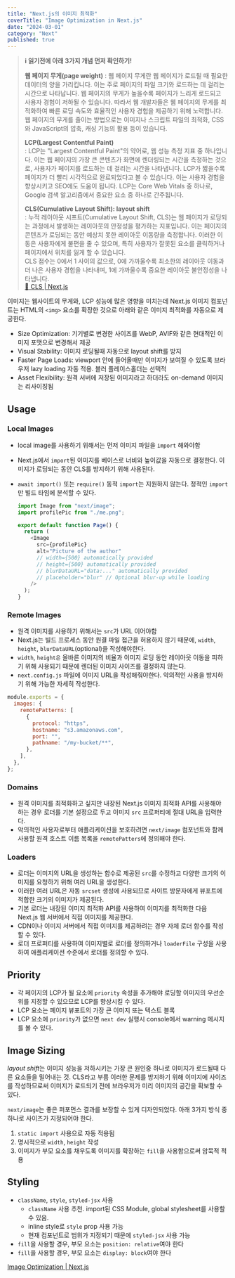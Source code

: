 ```yaml
---
title: "Next.js의 이미지 최적화"
coverTitle: "Image Optimization in Next.js"
date: "2024-03-01"
category: "Next"
published: true
---
```


> **ℹ️ 읽기전에 아래 3가지 개념 먼저 확인하기!**
>
> **웹 페이지 무게(page weight)**
> : 웹 페이지 무게란 웹 페이지가 로드될 때 필요한 데이터의 양을 가리킵니다. 이는 주로 페이지의 파일 크기와 로드하는 데 걸리는 시간으로 나타납니다. 웹 페이지의 무게가 높을수록 페이지가 느리게 로드되고 사용자 경험이 저하될 수 있습니다. 따라서 웹 개발자들은 웹 페이지의 무게를 최적화하여 빠른 로딩 속도와 효율적인 사용자 경험을 제공하기 위해 노력합니다. 웹 페이지의 무게를 줄이는 방법으로는 이미지나 스크립트 파일의 최적화, CSS와 JavaScript의 압축, 캐싱 기능의 활용 등이 있습니다.
>
> **LCP(Largest Contentful Paint)**  
> : LCP는 "Largest Contentful Paint"의 약어로, 웹 성능 측정 지표 중 하나입니다. 이는 웹 페이지의 가장 큰 콘텐츠가 화면에 렌더링되는 시간을 측정하는 것으로, 사용자가 페이지를 로드하는 데 걸리는 시간을 나타냅니다. LCP가 짧을수록 페이지가 더 빨리 시각적으로 완료되었다고 볼 수 있습니다. 이는 사용자 경험을 향상시키고 SEO에도 도움이 됩니다. LCP는 Core Web Vitals 중 하나로, Google 검색 알고리즘에서 중요한 요소 중 하나로 간주됩니다.
>
> **CLS(Cumulative Layout Shift): layout shift**  
> : 누적 레이아웃 시프트(Cumulative Layout Shift, CLS)는 웹 페이지가 로딩되는 과정에서 발생하는 레이아웃의 안정성을 평가하는 지표입니다. 이는 페이지의 콘텐츠가 로딩되는 동안 예상치 못한 레이아웃 이동량을 측정합니다. 이러한 이동은 사용자에게 불편을 줄 수 있으며, 특히 사용자가 잘못된 요소를 클릭하거나 페이지에서 위치를 잃게 할 수 있습니다.  
> CLS 점수는 0에서 1 사이의 값으로, 0에 가까울수록 최소한의 레이아웃 이동과 더 나은 사용자 경험을 나타내며, 1에 가까울수록 중요한 레이아웃 불안정성을 나타냅니다.  
> [🔗 CLS | Next.js](https://nextjs.org/learn-pages-router/seo/web-performance/cls)

이미지는 웹사이트의 무게와, LCP 성능에 많은 영향을 미치는데 Next.js 이미지 컴포넌트는 HTML의 `<img>` 요소를 확장한 것으로 아래와 같은 이미지 최적화를 자동으로 제공한다.

- Size Optimization: 기기별로 변경한 사이즈를 WebP, AVIF와 같은 현대적인 이미지 포맷으로 변경해서 제공
- Visual Stability: 이미지 로딩될때 자동으로 layout shift를 방지
- Faster Page Loads: viewport 안에 들어올때만 이미지가 보여질 수 있도록 브라우저 lazy loading 자동 적용. 블러 플레이스홀더는 선택적
- Asset Flexibility: 원격 서버에 저장된 이미지라고 하더라도 on-demand 이미지는 리사이징됨

## Usage

### Local Images

- local image를 사용하기 위해서는 먼저 이미지 파일을 `import` 해와야함
- Next.js에서 `import`된 이미지를 베이스로 너비와 높이값을 자동으로 결정한다. 이미지가 로딩되는 동안 CLS를 방지하기 위해 사용된다.
- `await import()` 또는 `require()` 동적 `import`는 지원하지 않는다. 정적인 `import`만 빌드 타임에 분석할 수 있다.

  ```javascript
  import Image from "next/image";
  import profilePic from "./me.png";

  export default function Page() {
    return (
      <Image
        src={profilePic}
        alt="Picture of the author"
        // width={500} automatically provided
        // height={500} automatically provided
        // blurDataURL="data:..." automatically provided
        // placeholder="blur" // Optional blur-up while loading
      />
    );
  }
  ```

### Remote Images

- 원격 이미지를 사용하기 위해서는 `src`가 URL 이어야함
- Next.js는 빌드 프로세스 동안 원결 파일 접근을 허용하지 않기 때문에, `width`, `height`, `blurDataURL`(optional)을 작성해야한다.
- `width`, `height은` 올바른 이미지의 비율과 이미지 로딩 동안 레이아웃 이동을 피하기 위해 사용되기 때문에 렌더된 이미지 사이즈를 결정하지 않는다.
- `next.config.js` 파일에 이미지 URL을 작성해줘야한다. 악의적인 사용을 방지하기 위해 가능한 자세히 작성한다.

```javascript
module.exports = {
  images: {
    remotePatterns: [
      {
        protocol: "https",
        hostname: "s3.amazonaws.com",
        port: "",
        pathname: "/my-bucket/**",
      },
    ],
  },
};
```

### Domains

- 원격 이미지를 최적화하고 싶지만 내장된 Next.js 이미지 최적화 API를 사용해야 하는 경우 로더를 기본 설정으로 두고 이미지 `src` 프로퍼티에 절대 URL을 입력한다.
- 악의적인 사용자로부터 애플리케이션을 보호하려면 `next/image` 컴포넌트와 함께 사용할 원격 호스트 이름 목록을 `remotePatters`에 정의해야 한다.

### Loaders

- 로더는 이미지의 URL을 생성하는 함수로 제공된 `src`를 수정하고 다양한 크기의 이미지를 요청하기 위해 여러 URL을 생성한다.
- 이러한 여러 URL은 자동 `srcset` 생성에 사용되므로 사이트 방문자에게 뷰포트에 적합한 크기의 이미지가 제공된다.
- 기본 로더는 내장된 이미지 최적화 API를 사용하여 이미지를 최적화한 다음 Next.js 웹 서버에서 직접 이미지를 제공한다.
- CDN이나 이미지 서버에서 직접 이미지를 제공하려는 경우 자체 로더 함수를 작성할 수 있다.
- 로더 프로퍼티를 사용하여 이미지별로 로더를 정의하거나 `loaderFile` 구성을 사용하여 애플리케이션 수준에서 로더를 정의할 수 있다.

## Priority

- 각 페이지의 LCP가 될 요소에 `priority` 속성을 추가해야 로딩할 이미지의 우선순위를 지정할 수 있으므로 LCP를 향상시킬 수 있다.
- LCP 요소는 페이지 뷰포트의 가장 큰 이미지 또는 텍스트 블록
- LCP 요소에 `priority`가 없으면 `next dev` 실행시 console에서 warning 메시지를 볼 수 있다.

## Image Sizing

*layout shift*는 이미지 성능을 저하시키는 가장 큰 원인중 하나로 이미지가 로드될때 다른 요소들을 밀어내는 것. CLS라고 부름
이러한 문제를 방지하기 위해 이미지에 사이즈를 작성하므로써 이미지가 로드되기 전에 브라우저가 미리 이미지의 공간을 확보할 수 있다.

`next/image`는 좋은 퍼포먼스 결과를 보장할 수 있게 디자인되었다. 아래 3가지 방식 중 하나로 사이즈가 지정되어야 한다.

1. `static import` 사용으로 자동 적용됨
2. 명시적으로 `width`, `height` 작성
3. 이미지가 부모 요소를 채우도록 이미지를 확장하는 `fill`을 사용함으로써 암묵적 적용

## Styling

- `className`, `style`, `styled-jsx` 사용
  - `className` 사용 추천. import된 CSS Module, global stylesheet를 사용할 수 있음.
  - inline style로 `style` prop 사용 가능
  - 현재 컴포넌트로 범위가 지정되기 때문에 `styled-jsx` 사용 가능
- `fill`을 사용할 경우, 부모 요소는 `position: relative`여야 한다
- `fill`을 사용할 경우, 부모 요소는 `display: block`여야 한다

[Image Optimization | Next.js](https://nextjs.org/docs/app/building-your-application/optimizing/images)
